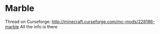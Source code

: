 # Marble

Thread on Curseforge: http://minecraft.curseforge.com/mc-mods/228186-marble All the info is there
